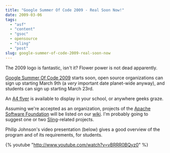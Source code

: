 ```yaml
---
title: "Google Summer Of Code 2009 - Real Soon Now!"
date: 2009-03-06
tags: 
  - "asf"
  - "content"
  - "gsoc"
  - opensource
  - "sling"
  - "post"
slug: google-summer-of-code-2009-real-soon-now
---
```


The 2009 logo is fantastic, isn't it? Flower power is not dead apparently.

[Google Summer Of Code 2009](http://code.google.com/soc/) starts soon, open source organizations can sign up starting March 9th (a _very_ important date planet-wide anyway), and students can sign up starting March 23rd.

An [A4 flyer](http://google-summer-of-code.googlecode.com/files/GSoC2009Flyer.pdf) is available to display in your school, or anywhere geeks graze.

Assuming we're accepted as an organization, projects of the [Apache Software Foundation](http://apache.org) will be listed on our [wiki](http://wiki.apache.org/general/SummerOfCode2009). I'm probably going to suggest one or two [Sling](http://incubator.apache.org/sling)\-related projects.

Philip Johnson's video presentation (below) gives a good overview of the program and of its requirements, for students.

{% youtube "http://www.youtube.com/watch?v=vBRRR0BQyz0" %}
